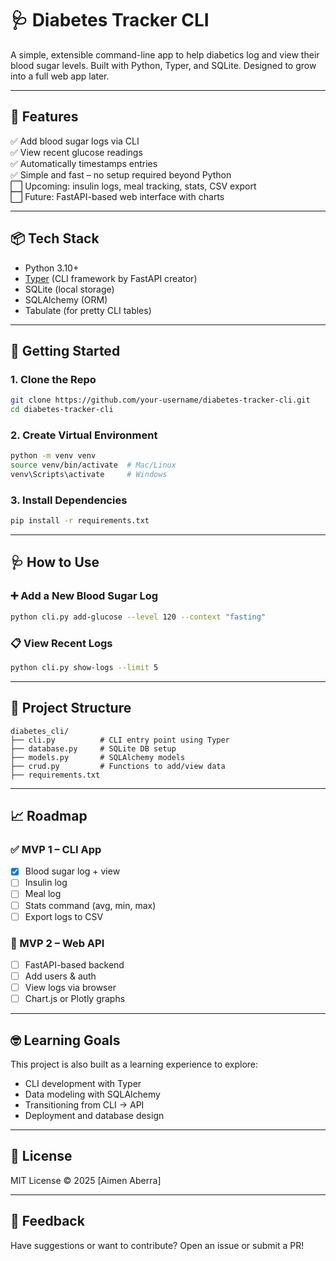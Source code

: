 
# 🩺 Diabetes Tracker CLI

A simple, extensible command-line app to help diabetics log and view their blood sugar levels. Built with Python, Typer, and SQLite. Designed to grow into a full web app later.

---

## 🔧 Features

✅ Add blood sugar logs via CLI  
✅ View recent glucose readings  
✅ Automatically timestamps entries  
✅ Simple and fast – no setup required beyond Python  
⬜️ Upcoming: insulin logs, meal tracking, stats, CSV export  
⬜️ Future: FastAPI-based web interface with charts

---

## 📦 Tech Stack

- Python 3.10+
- [Typer](https://typer.tiangolo.com/) (CLI framework by FastAPI creator)
- SQLite (local storage)
- SQLAlchemy (ORM)
- Tabulate (for pretty CLI tables)

---

## 🚀 Getting Started

### 1. Clone the Repo
```bash
git clone https://github.com/your-username/diabetes-tracker-cli.git
cd diabetes-tracker-cli
```

### 2. Create Virtual Environment
```bash
python -m venv venv
source venv/bin/activate  # Mac/Linux
venv\Scripts\activate     # Windows
```

### 3. Install Dependencies
```bash
pip install -r requirements.txt
```

---

## 🩺 How to Use

### ➕ Add a New Blood Sugar Log
```bash
python cli.py add-glucose --level 120 --context "fasting"
```

### 📋 View Recent Logs
```bash
python cli.py show-logs --limit 5
```

---

## 📁 Project Structure

```
diabetes_cli/
├── cli.py          # CLI entry point using Typer
├── database.py     # SQLite DB setup
├── models.py       # SQLAlchemy models
├── crud.py         # Functions to add/view data
├── requirements.txt
```

---

## 📈 Roadmap

### ✅ MVP 1 – CLI App
- [x] Blood sugar log + view
- [ ] Insulin log
- [ ] Meal log
- [ ] Stats command (avg, min, max)
- [ ] Export logs to CSV

### 🚧 MVP 2 – Web API
- [ ] FastAPI-based backend
- [ ] Add users & auth
- [ ] View logs via browser
- [ ] Chart.js or Plotly graphs

---

## 🤓 Learning Goals

This project is also built as a learning experience to explore:
- CLI development with Typer
- Data modeling with SQLAlchemy
- Transitioning from CLI → API
- Deployment and database design

---

## 📃 License

MIT License © 2025 [Aimen Aberra]

---

## 💬 Feedback

Have suggestions or want to contribute? Open an issue or submit a PR!
